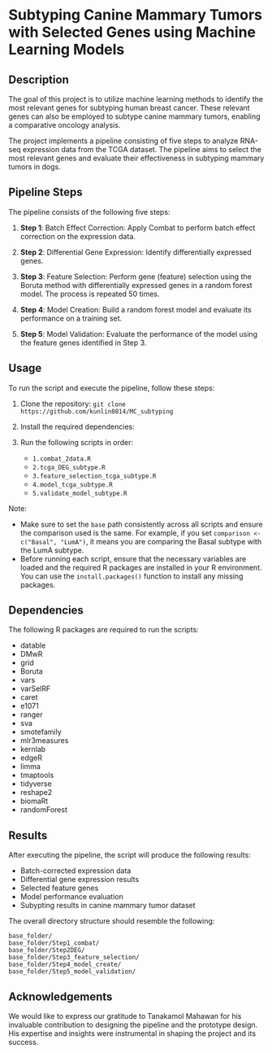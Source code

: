 # Subtyping Canine Mammary Tumors with Selected Genes using Machine Learning Models

## Description

The goal of this project is to utilize machine learning methods to identify the most relevant genes for subtyping human breast cancer. These relevant genes can also be employed to subtype canine mammary tumors, enabling a comparative oncology analysis.

The project implements a pipeline consisting of five steps to analyze RNA-seq expression data from the TCGA dataset. The pipeline aims to select the most relevant genes and evaluate their effectiveness in subtyping mammary tumors in dogs.

## Pipeline Steps

The pipeline consists of the following five steps:

1. **Step 1**: Batch Effect Correction: Apply Combat to perform batch effect correction on the expression data.

2. **Step 2**: Differential Gene Expression: Identify differentially expressed genes.

3. **Step 3**: Feature Selection: Perform gene (feature) selection using the Boruta method with differentially expressed genes in a random forest model. The process is repeated 50 times.

4. **Step 4**: Model Creation: Build a random forest model and evaluate its performance on a training set.

5. **Step 5**: Model Validation: Evaluate the performance of the model using the feature genes identified in Step 3.

## Usage

To run the script and execute the pipeline, follow these steps:

1. Clone the repository: `git clone https://github.com/kunlin0814/MC_subtyping`

2. Install the required dependencies:

3. Run the following scripts in order:

   - `1.combat_2data.R`
   - `2.tcga_DEG_subtype.R`
   - `3.feature_selection_tcga_subtype.R`
   - `4.model_tcga_subtype.R`
   - `5.validate_model_subtype.R`

Note:

- Make sure to set the `base` path consistently across all scripts and ensure the comparison used is the same. For example, if you set `comparison <- c("Basal", "LumA")`, it means you are comparing the Basal subtype with the LumA subtype.
- Before running each script, ensure that the necessary variables are loaded and the required R packages are installed in your R environment. You can use the `install.packages()` function to install any missing packages.

## Dependencies

The following R packages are required to run the scripts:

- datable
- DMwR
- grid
- Boruta
- vars
- varSelRF
- caret
- e1071
- ranger
- sva
- smotefamily
- mlr3measures
- kernlab
- edgeR
- limma
- tmaptools
- tidyverse
- reshape2
- biomaRt
- randomForest

## Results

After executing the pipeline, the script will produce the following results:

- Batch-corrected expression data
- Differential gene expression results
- Selected feature genes
- Model performance evaluation
- Subypting results in canine mammary tumor dataset

The overall directory structure should resemble the following:

```
base_folder/
base_folder/Step1_combat/
base_folder/Step2DEG/
base_folder/Step3_feature_selection/
base_folder/Step4_model_create/
base_folder/Step5_model_validation/
```

## Acknowledgements

We would like to express our gratitude to Tanakamol Mahawan for his invaluable contribution to designing the pipeline and the prototype design. His expertise and insights were instrumental in shaping the project and its success.

